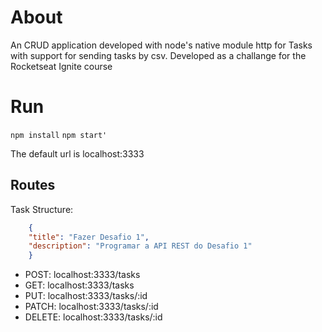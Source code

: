 # About
An CRUD application developed with node's native module http for Tasks with support for sending tasks by csv. Developed as a challange for the Rocketseat Ignite course

# Run

```npm install```
```npm start'```

The default url is localhost:3333

## Routes

Task Structure:

```json
    {
	"title": "Fazer Desafio 1",
	"description": "Programar a API REST do Desafio 1"
    }		
```

- POST: localhost:3333/tasks
- GET: localhost:3333/tasks
- PUT: localhost:3333/tasks/:id
- PATCH: localhost:3333/tasks/:id
- DELETE: localhost:3333/tasks/:id